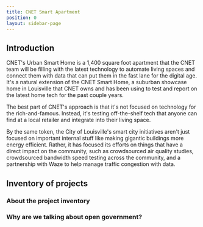 ```yaml
---
title: CNET Smart Apartment
position: 0
layout: sidebar-page
---
```


## Introduction

CNET's Urban Smart Home is a 1,400 square foot apartment that the CNET team will be filling with the latest technology to automate living spaces and connect them with data that can put them in the fast lane for the digital age. It's a natural extension of the CNET Smart Home, a suburban showcase home in Louisville that CNET owns and has been using to test and report on the latest home tech for the past couple years.

The best part of CNET's approach is that it's not focused on technology for the rich-and-famous. Instead, it's testing off-the-shelf tech that anyone can find at a local retailer and integrate into their living space.

By the same token, the City of Louisville's smart city initiatives aren't just focused on important internal stuff like making gigantic buildings more energy efficient. Rather, it has focused its efforts on things that have a direct impact on the community, such as crowdsourced air quality studies, crowdsourced bandwidth speed testing across the community, and a partnership with Waze to help manage traffic congestion with data.

## Inventory of projects

### About the project inventory

### Why are we talking about open government?
